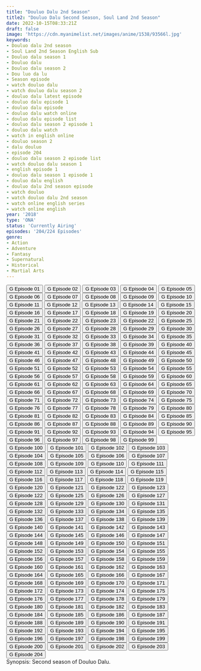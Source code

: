 ```yaml
---
title: "Douluo Dalu 2nd Season"
title2: "Douluo Dalu Second Season, Soul Land 2nd Season"
date: 2022-10-15T08:33:21Z
draft: false
image: 'https://cdn.myanimelist.net/images/anime/1538/93566l.jpg'
keywords:
- Douluo dalu 2nd season
- Soul Land 2nd Season English Sub
- Douluo dalu season 1
- Douluo dalu
- Douluo dalu season 2
- Dou luo da lu
- Season episode
- watch douluo dalu
- watch douluo dalu season 2
- douluo dalu latest episode
- douluo dalu episode 1
- douluo dalu episode
- douluo dalu watch online
- douluo dalu episode list
- douluo dalu season 2 episode 1
- douluo dalu watch
- watch in english online
- douluo season 2
- dalu douluo
- episode 204
- douluo dalu season 2 episode list
- watch douluo dalu season 1
- english episode 1
- douluo dalu season 1 episode 1
- douluo dalu english
- douluo dalu 2nd season episode
- watch douluo
- watch douluo dalu 2nd season
- watch online english series
- watch online english
year: '2018'
type: 'ONA'
status: 'Currently Airing'
episodes: '204/224 Episodes'
genre:
- Action
- Adventure
- Fantasy
- Supernatural
- Historical
- Martial Arts
---
```


<div class="d-g gg-5 gtc-r ai-c">
<button onclick="window.open('?gog=douluo-dalu-2nd-season-episode-1','_blank')">G Episode 01</button>
<button onclick="window.open('?gog=douluo-dalu-2nd-season-episode-2','_blank')">G Episode 02</button>
<button onclick="window.open('?gog=douluo-dalu-2nd-season-episode-3','_blank')">G Episode 03</button>
<button onclick="window.open('?gog=douluo-dalu-2nd-season-episode-4','_blank')">G Episode 04</button>
<button onclick="window.open('?gog=douluo-dalu-2nd-season-episode-5','_blank')">G Episode 05</button>
<button onclick="window.open('?gog=douluo-dalu-2nd-season-episode-6','_blank')">G Episode 06</button>
<button onclick="window.open('?gog=douluo-dalu-2nd-season-episode-7','_blank')">G Episode 07</button>
<button onclick="window.open('?gog=douluo-dalu-2nd-season-episode-8','_blank')">G Episode 08</button>
<button onclick="window.open('?gog=douluo-dalu-2nd-season-episode-9','_blank')">G Episode 09</button>
<button onclick="window.open('?gog=douluo-dalu-2nd-season-episode-10','_blank')">G Episode 10</button>
<button onclick="window.open('?gog=douluo-dalu-2nd-season-episode-11','_blank')">G Episode 11</button>
<button onclick="window.open('?gog=douluo-dalu-2nd-season-episode-12','_blank')">G Episode 12</button>
<button onclick="window.open('?gog=douluo-dalu-2nd-season-episode-13','_blank')">G Episode 13</button>
<button onclick="window.open('?gog=douluo-dalu-2nd-season-episode-14','_blank')">G Episode 14</button>
<button onclick="window.open('?gog=douluo-dalu-2nd-season-episode-15','_blank')">G Episode 15</button>
<button onclick="window.open('?gog=douluo-dalu-2nd-season-episode-16','_blank')">G Episode 16</button>
<button onclick="window.open('?gog=douluo-dalu-2nd-season-episode-17','_blank')">G Episode 17</button>
<button onclick="window.open('?gog=douluo-dalu-2nd-season-episode-18','_blank')">G Episode 18</button>
<button onclick="window.open('?gog=douluo-dalu-2nd-season-episode-19','_blank')">G Episode 19</button>
<button onclick="window.open('?gog=douluo-dalu-2nd-season-episode-20','_blank')">G Episode 20</button>
<button onclick="window.open('?gog=douluo-dalu-2nd-season-episode-21','_blank')">G Episode 21</button>
<button onclick="window.open('?gog=douluo-dalu-2nd-season-episode-22','_blank')">G Episode 22</button>
<button onclick="window.open('?gog=douluo-dalu-2nd-season-episode-23','_blank')">G Episode 23</button>
<button onclick="window.open('?gog=douluo-dalu-2nd-season-episode-24','_blank')">G Episode 22</button>
<button onclick="window.open('?gog=douluo-dalu-2nd-season-episode-25','_blank')">G Episode 25</button>
<button onclick="window.open('?gog=douluo-dalu-2nd-season-episode-26','_blank')">G Episode 26</button>
<button onclick="window.open('?gog=douluo-dalu-2nd-season-episode-27','_blank')">G Episode 27</button>
<button onclick="window.open('?gog=douluo-dalu-2nd-season-episode-28','_blank')">G Episode 28</button>
<button onclick="window.open('?gog=douluo-dalu-2nd-season-episode-29','_blank')">G Episode 29</button>
<button onclick="window.open('?gog=douluo-dalu-2nd-season-episode-30','_blank')">G Episode 30</button>
<button onclick="window.open('?gog=douluo-dalu-2nd-season-episode-31','_blank')">G Episode 31</button>
<button onclick="window.open('?gog=douluo-dalu-2nd-season-episode-32','_blank')">G Episode 32</button>
<button onclick="window.open('?gog=douluo-dalu-2nd-season-episode-33','_blank')">G Episode 33</button>
<button onclick="window.open('?gog=douluo-dalu-2nd-season-episode-34','_blank')">G Episode 34</button>
<button onclick="window.open('?gog=douluo-dalu-2nd-season-episode-35','_blank')">G Episode 35</button>
<button onclick="window.open('?gog=douluo-dalu-2nd-season-episode-36','_blank')">G Episode 36</button>
<button onclick="window.open('?gog=douluo-dalu-2nd-season-episode-37','_blank')">G Episode 37</button>
<button onclick="window.open('?gog=douluo-dalu-2nd-season-episode-38','_blank')">G Episode 38</button>
<button onclick="window.open('?gog=douluo-dalu-2nd-season-episode-39','_blank')">G Episode 39</button>
<button onclick="window.open('?gog=douluo-dalu-2nd-season-episode-40','_blank')">G Episode 40</button>
<button onclick="window.open('?gog=douluo-dalu-2nd-season-episode-41','_blank')">G Episode 41</button>
<button onclick="window.open('?gog=douluo-dalu-2nd-season-episode-42','_blank')">G Episode 42</button>
<button onclick="window.open('?gog=douluo-dalu-2nd-season-episode-43','_blank')">G Episode 43</button>
<button onclick="window.open('?gog=douluo-dalu-2nd-season-episode-44','_blank')">G Episode 44</button>
<button onclick="window.open('?gog=douluo-dalu-2nd-season-episode-45','_blank')">G Episode 45</button>
<button onclick="window.open('?gog=douluo-dalu-2nd-season-episode-46','_blank')">G Episode 46</button>
<button onclick="window.open('?gog=douluo-dalu-2nd-season-episode-47','_blank')">G Episode 47</button>
<button onclick="window.open('?gog=douluo-dalu-2nd-season-episode-48','_blank')">G Episode 48</button>
<button onclick="window.open('?gog=douluo-dalu-2nd-season-episode-49','_blank')">G Episode 49</button>
<button onclick="window.open('?gog=douluo-dalu-2nd-season-episode-50','_blank')">G Episode 50</button>
<button onclick="window.open('?gog=douluo-dalu-2nd-season-episode-51','_blank')">G Episode 51</button>
<button onclick="window.open('?gog=douluo-dalu-2nd-season-episode-52','_blank')">G Episode 52</button>
<button onclick="window.open('?gog=douluo-dalu-2nd-season-episode-53','_blank')">G Episode 53</button>
<button onclick="window.open('?gog=douluo-dalu-2nd-season-episode-54','_blank')">G Episode 54</button>
<button onclick="window.open('?gog=douluo-dalu-2nd-season-episode-55','_blank')">G Episode 55</button>
<button onclick="window.open('?gog=douluo-dalu-2nd-season-episode-56','_blank')">G Episode 56</button>
<button onclick="window.open('?gog=douluo-dalu-2nd-season-episode-57','_blank')">G Episode 57</button>
<button onclick="window.open('?gog=douluo-dalu-2nd-season-episode-58','_blank')">G Episode 58</button>
<button onclick="window.open('?gog=douluo-dalu-2nd-season-episode-59','_blank')">G Episode 59</button>
<button onclick="window.open('?gog=douluo-dalu-2nd-season-episode-60','_blank')">G Episode 60</button>
<button onclick="window.open('?gog=douluo-dalu-2nd-season-episode-61','_blank')">G Episode 61</button>
<button onclick="window.open('?gog=douluo-dalu-2nd-season-episode-62','_blank')">G Episode 62</button>
<button onclick="window.open('?gog=douluo-dalu-2nd-season-episode-63','_blank')">G Episode 63</button>
<button onclick="window.open('?gog=douluo-dalu-2nd-season-episode-64','_blank')">G Episode 64</button>
<button onclick="window.open('?gog=douluo-dalu-2nd-season-episode-65','_blank')">G Episode 65</button>
<button onclick="window.open('?gog=douluo-dalu-2nd-season-episode-66','_blank')">G Episode 66</button>
<button onclick="window.open('?gog=douluo-dalu-2nd-season-episode-67','_blank')">G Episode 67</button>
<button onclick="window.open('?gog=douluo-dalu-2nd-season-episode-68','_blank')">G Episode 68</button>
<button onclick="window.open('?gog=douluo-dalu-2nd-season-episode-69','_blank')">G Episode 69</button>
<button onclick="window.open('?gog=douluo-dalu-2nd-season-episode-70','_blank')">G Episode 70</button>
<button onclick="window.open('?gog=douluo-dalu-2nd-season-episode-71','_blank')">G Episode 71</button>
<button onclick="window.open('?gog=douluo-dalu-2nd-season-episode-72','_blank')">G Episode 72</button>
<button onclick="window.open('?gog=douluo-dalu-2nd-season-episode-73','_blank')">G Episode 73</button>
<button onclick="window.open('?gog=douluo-dalu-2nd-season-episode-74','_blank')">G Episode 74</button>
<button onclick="window.open('?gog=douluo-dalu-2nd-season-episode-75','_blank')">G Episode 75</button>
<button onclick="window.open('?gog=douluo-dalu-2nd-season-episode-76','_blank')">G Episode 76</button>
<button onclick="window.open('?gog=douluo-dalu-2nd-season-episode-77','_blank')">G Episode 77</button>
<button onclick="window.open('?gog=douluo-dalu-2nd-season-episode-78','_blank')">G Episode 78</button>
<button onclick="window.open('?gog=douluo-dalu-2nd-season-episode-79','_blank')">G Episode 79</button>
<button onclick="window.open('?gog=douluo-dalu-2nd-season-episode-80','_blank')">G Episode 80</button>
<button onclick="window.open('?gog=douluo-dalu-2nd-season-episode-81','_blank')">G Episode 81</button>
<button onclick="window.open('?gog=douluo-dalu-2nd-season-episode-82','_blank')">G Episode 82</button>
<button onclick="window.open('?gog=douluo-dalu-2nd-season-episode-83','_blank')">G Episode 83</button>
<button onclick="window.open('?gog=douluo-dalu-2nd-season-episode-84','_blank')">G Episode 84</button>
<button onclick="window.open('?gog=douluo-dalu-2nd-season-episode-85','_blank')">G Episode 85</button>
<button onclick="window.open('?gog=douluo-dalu-2nd-season-episode-86','_blank')">G Episode 86</button>
<button onclick="window.open('?gog=douluo-dalu-2nd-season-episode-87','_blank')">G Episode 87</button>
<button onclick="window.open('?gog=douluo-dalu-2nd-season-episode-88','_blank')">G Episode 88</button>
<button onclick="window.open('?gog=douluo-dalu-2nd-season-episode-89','_blank')">G Episode 89</button>
<button onclick="window.open('?gog=douluo-dalu-2nd-season-episode-90','_blank')">G Episode 90</button>
<button onclick="window.open('?gog=douluo-dalu-2nd-season-episode-91','_blank')">G Episode 91</button>
<button onclick="window.open('?gog=douluo-dalu-2nd-season-episode-92','_blank')">G Episode 92</button>
<button onclick="window.open('?gog=douluo-dalu-2nd-season-episode-93','_blank')">G Episode 93</button>
<button onclick="window.open('?gog=douluo-dalu-2nd-season-episode-94','_blank')">G Episode 94</button>
<button onclick="window.open('?gog=douluo-dalu-2nd-season-episode-95','_blank')">G Episode 95</button>
<button onclick="window.open('?gog=douluo-dalu-2nd-season-episode-96','_blank')">G Episode 96</button>
<button onclick="window.open('?gog=douluo-dalu-2nd-season-episode-97','_blank')">G Episode 97</button>
<button onclick="window.open('?gog=douluo-dalu-2nd-season-episode-98','_blank')">G Episode 98</button>
<button onclick="window.open('?gog=douluo-dalu-2nd-season-episode-99','_blank')">G Episode 99</button>
<button onclick="window.open('?gog=douluo-dalu-2nd-season-episode-100','_blank')">G Episode 100</button>
<button onclick="window.open('?gog=douluo-dalu-2nd-season-episode-101','_blank')">G Episode 101</button>
<button onclick="window.open('?gog=douluo-dalu-2nd-season-episode-102','_blank')">G Episode 102</button>
<button onclick="window.open('?gog=douluo-dalu-2nd-season-episode-103','_blank')">G Episode 103</button>
<button onclick="window.open('?gog=douluo-dalu-2nd-season-episode-104','_blank')">G Episode 104</button>
<button onclick="window.open('?gog=douluo-dalu-2nd-season-episode-105','_blank')">G Episode 105</button>
<button onclick="window.open('?gog=douluo-dalu-2nd-season-episode-106','_blank')">G Episode 106</button>
<button onclick="window.open('?gog=douluo-dalu-2nd-season-episode-107','_blank')">G Episode 107</button>
<button onclick="window.open('?gog=douluo-dalu-2nd-season-episode-108','_blank')">G Episode 108</button>
<button onclick="window.open('?gog=douluo-dalu-2nd-season-episode-109','_blank')">G Episode 109</button>
<button onclick="window.open('?gog=douluo-dalu-2nd-season-episode-110','_blank')">G Episode 110</button>
<button onclick="window.open('?gog=douluo-dalu-2nd-season-episode-111','_blank')">G Episode 111</button>
<button onclick="window.open('?gog=douluo-dalu-2nd-season-episode-112','_blank')">G Episode 112</button>
<button onclick="window.open('?gog=douluo-dalu-2nd-season-episode-113','_blank')">G Episode 113</button>
<button onclick="window.open('?gog=douluo-dalu-2nd-season-episode-114','_blank')">G Episode 114</button>
<button onclick="window.open('?gog=douluo-dalu-2nd-season-episode-115','_blank')">G Episode 115</button>
<button onclick="window.open('?gog=douluo-dalu-2nd-season-episode-116','_blank')">G Episode 116</button>
<button onclick="window.open('?gog=douluo-dalu-2nd-season-episode-117','_blank')">G Episode 117</button>
<button onclick="window.open('?gog=douluo-dalu-2nd-season-episode-118','_blank')">G Episode 118</button>
<button onclick="window.open('?gog=douluo-dalu-2nd-season-episode-119','_blank')">G Episode 119</button>
<button onclick="window.open('?gog=douluo-dalu-2nd-season-episode-120','_blank')">G Episode 120</button>
<button onclick="window.open('?gog=douluo-dalu-2nd-season-episode-121','_blank')">G Episode 121</button>
<button onclick="window.open('?gog=douluo-dalu-2nd-season-episode-122','_blank')">G Episode 122</button>
<button onclick="window.open('?gog=douluo-dalu-2nd-season-episode-123','_blank')">G Episode 123</button>
<button onclick="window.open('?gog=douluo-dalu-2nd-season-episode-124','_blank')">G Episode 122</button>
<button onclick="window.open('?gog=douluo-dalu-2nd-season-episode-125','_blank')">G Episode 125</button>
<button onclick="window.open('?gog=douluo-dalu-2nd-season-episode-126','_blank')">G Episode 126</button>
<button onclick="window.open('?gog=douluo-dalu-2nd-season-episode-127','_blank')">G Episode 127</button>
<button onclick="window.open('?gog=douluo-dalu-2nd-season-episode-128','_blank')">G Episode 128</button>
<button onclick="window.open('?gog=douluo-dalu-2nd-season-episode-129','_blank')">G Episode 129</button>
<button onclick="window.open('?gog=douluo-dalu-2nd-season-episode-130','_blank')">G Episode 130</button>
<button onclick="window.open('?gog=douluo-dalu-2nd-season-episode-131','_blank')">G Episode 131</button>
<button onclick="window.open('?gog=douluo-dalu-2nd-season-episode-132','_blank')">G Episode 132</button>
<button onclick="window.open('?gog=douluo-dalu-2nd-season-episode-133','_blank')">G Episode 133</button>
<button onclick="window.open('?gog=douluo-dalu-2nd-season-episode-134','_blank')">G Episode 134</button>
<button onclick="window.open('?gog=douluo-dalu-2nd-season-episode-135','_blank')">G Episode 135</button>
<button onclick="window.open('?gog=douluo-dalu-2nd-season-episode-136','_blank')">G Episode 136</button>
<button onclick="window.open('?gog=douluo-dalu-2nd-season-episode-137','_blank')">G Episode 137</button>
<button onclick="window.open('?gog=douluo-dalu-2nd-season-episode-138','_blank')">G Episode 138</button>
<button onclick="window.open('?gog=douluo-dalu-2nd-season-episode-139','_blank')">G Episode 139</button>
<button onclick="window.open('?gog=douluo-dalu-2nd-season-episode-140','_blank')">G Episode 140</button>
<button onclick="window.open('?gog=douluo-dalu-2nd-season-episode-141','_blank')">G Episode 141</button>
<button onclick="window.open('?gog=douluo-dalu-2nd-season-episode-142','_blank')">G Episode 142</button>
<button onclick="window.open('?gog=douluo-dalu-2nd-season-episode-143','_blank')">G Episode 143</button>
<button onclick="window.open('?gog=douluo-dalu-2nd-season-episode-144','_blank')">G Episode 144</button>
<button onclick="window.open('?gog=douluo-dalu-2nd-season-episode-145','_blank')">G Episode 145</button>
<button onclick="window.open('?gog=douluo-dalu-2nd-season-episode-146','_blank')">G Episode 146</button>
<button onclick="window.open('?gog=douluo-dalu-2nd-season-episode-147','_blank')">G Episode 147</button>
<button onclick="window.open('?gog=douluo-dalu-2nd-season-episode-148','_blank')">G Episode 148</button>
<button onclick="window.open('?gog=douluo-dalu-2nd-season-episode-149','_blank')">G Episode 149</button>
<button onclick="window.open('?gog=douluo-dalu-2nd-season-episode-150','_blank')">G Episode 150</button>
<button onclick="window.open('?gog=douluo-dalu-2nd-season-episode-151','_blank')">G Episode 151</button>
<button onclick="window.open('?gog=douluo-dalu-2nd-season-episode-152','_blank')">G Episode 152</button>
<button onclick="window.open('?gog=douluo-dalu-2nd-season-episode-153','_blank')">G Episode 153</button>
<button onclick="window.open('?gog=douluo-dalu-2nd-season-episode-154','_blank')">G Episode 154</button>
<button onclick="window.open('?gog=douluo-dalu-2nd-season-episode-155','_blank')">G Episode 155</button>
<button onclick="window.open('?gog=douluo-dalu-2nd-season-episode-156','_blank')">G Episode 156</button>
<button onclick="window.open('?gog=douluo-dalu-2nd-season-episode-157','_blank')">G Episode 157</button>
<button onclick="window.open('?gog=douluo-dalu-2nd-season-episode-158','_blank')">G Episode 158</button>
<button onclick="window.open('?gog=douluo-dalu-2nd-season-episode-159','_blank')">G Episode 159</button>
<button onclick="window.open('?gog=douluo-dalu-2nd-season-episode-160','_blank')">G Episode 160</button>
<button onclick="window.open('?gog=douluo-dalu-2nd-season-episode-161','_blank')">G Episode 161</button>
<button onclick="window.open('?gog=douluo-dalu-2nd-season-episode-162','_blank')">G Episode 162</button>
<button onclick="window.open('?gog=douluo-dalu-2nd-season-episode-163','_blank')">G Episode 163</button>
<button onclick="window.open('?gog=douluo-dalu-2nd-season-episode-164','_blank')">G Episode 164</button>
<button onclick="window.open('?gog=douluo-dalu-2nd-season-episode-165','_blank')">G Episode 165</button>
<button onclick="window.open('?gog=douluo-dalu-2nd-season-episode-166','_blank')">G Episode 166</button>
<button onclick="window.open('?gog=douluo-dalu-2nd-season-episode-167','_blank')">G Episode 167</button>
<button onclick="window.open('?gog=douluo-dalu-2nd-season-episode-168','_blank')">G Episode 168</button>
<button onclick="window.open('?gog=douluo-dalu-2nd-season-episode-169','_blank')">G Episode 169</button>
<button onclick="window.open('?gog=douluo-dalu-2nd-season-episode-170','_blank')">G Episode 170</button>
<button onclick="window.open('?gog=douluo-dalu-2nd-season-episode-171','_blank')">G Episode 171</button>
<button onclick="window.open('?gog=douluo-dalu-2nd-season-episode-172','_blank')">G Episode 172</button>
<button onclick="window.open('?gog=douluo-dalu-2nd-season-episode-173','_blank')">G Episode 173</button>
<button onclick="window.open('?gog=douluo-dalu-2nd-season-episode-174','_blank')">G Episode 174</button>
<button onclick="window.open('?gog=douluo-dalu-2nd-season-episode-175','_blank')">G Episode 175</button>
<button onclick="window.open('?gog=douluo-dalu-2nd-season-episode-176','_blank')">G Episode 176</button>
<button onclick="window.open('?gog=douluo-dalu-2nd-season-episode-177','_blank')">G Episode 177</button>
<button onclick="window.open('?gog=douluo-dalu-2nd-season-episode-178','_blank')">G Episode 178</button>
<button onclick="window.open('?gog=douluo-dalu-2nd-season-episode-179','_blank')">G Episode 179</button>
<button onclick="window.open('?gog=douluo-dalu-2nd-season-episode-180','_blank')">G Episode 180</button>
<button onclick="window.open('?gog=douluo-dalu-2nd-season-episode-181','_blank')">G Episode 181</button>
<button onclick="window.open('?gog=douluo-dalu-2nd-season-episode-182','_blank')">G Episode 182</button>
<button onclick="window.open('?gog=douluo-dalu-2nd-season-episode-183','_blank')">G Episode 183</button>
<button onclick="window.open('?gog=douluo-dalu-2nd-season-episode-184','_blank')">G Episode 184</button>
<button onclick="window.open('?gog=douluo-dalu-2nd-season-episode-185','_blank')">G Episode 185</button>
<button onclick="window.open('?gog=douluo-dalu-2nd-season-episode-186','_blank')">G Episode 186</button>
<button onclick="window.open('?gog=douluo-dalu-2nd-season-episode-187','_blank')">G Episode 187</button>
<button onclick="window.open('?gog=douluo-dalu-2nd-season-episode-188','_blank')">G Episode 188</button>
<button onclick="window.open('?gog=douluo-dalu-2nd-season-episode-189','_blank')">G Episode 189</button>
<button onclick="window.open('?gog=douluo-dalu-2nd-season-episode-190','_blank')">G Episode 190</button>
<button onclick="window.open('?gog=douluo-dalu-2nd-season-episode-191','_blank')">G Episode 191</button>
<button onclick="window.open('?gog=douluo-dalu-2nd-season-episode-192','_blank')">G Episode 192</button>
<button onclick="window.open('?gog=douluo-dalu-2nd-season-episode-193','_blank')">G Episode 193</button>
<button onclick="window.open('?gog=douluo-dalu-2nd-season-episode-194','_blank')">G Episode 194</button>
<button onclick="window.open('?gog=douluo-dalu-2nd-season-episode-195','_blank')">G Episode 195</button>
<button onclick="window.open('?gog=douluo-dalu-2nd-season-episode-196','_blank')">G Episode 196</button>
<button onclick="window.open('?gog=douluo-dalu-2nd-season-episode-197','_blank')">G Episode 197</button>
<button onclick="window.open('?gog=douluo-dalu-2nd-season-episode-198','_blank')">G Episode 198</button>
<button onclick="window.open('?gog=douluo-dalu-2nd-season-episode-199','_blank')">G Episode 199</button>
<button onclick="window.open('?gog=douluo-dalu-2nd-season-episode-200','_blank')">G Episode 200</button>
<button onclick="window.open('?gog=douluo-dalu-2nd-season-episode-201','_blank')">G Episode 201</button>
<button onclick="window.open('?gog=douluo-dalu-2nd-season-episode-202','_blank')">G Episode 202</button>
<button onclick="window.open('?gog=douluo-dalu-2nd-season-episode-203','_blank')">G Episode 203</button>
<button onclick="window.open('?gog=douluo-dalu-2nd-season-episode-204','_blank')">G Episode 204</button>
</div>
<div class="bc-1 p-5 d-g gg-5">Synopsis: Second season of Douluo Dalu.
</div>